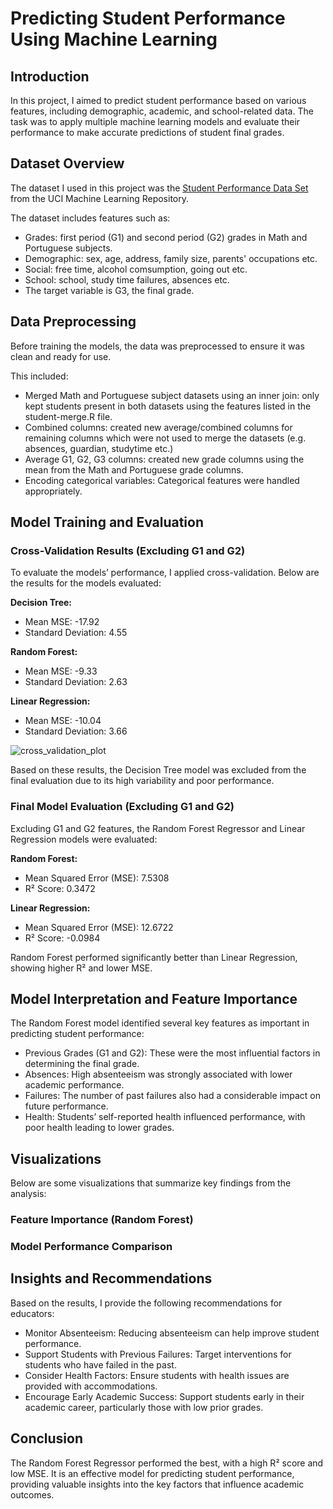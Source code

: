 # Predicting Student Performance Using Machine Learning

## Introduction
In this project, I aimed to predict student performance based on various features, including demographic, academic, and school-related data. The task was to apply multiple machine learning models and evaluate their performance to make accurate predictions of student final grades.

## Dataset Overview
The dataset I used in this project was the [Student Performance Data Set](https://archive.ics.uci.edu/ml/datasets/Student+Performance) from the UCI Machine Learning Repository.

The dataset includes features such as:
- Grades: first period (G1) and second period (G2) grades in Math and Portuguese subjects.
- Demographic: sex, age, address, family size, parents' occupations etc.
- Social: free time, alcohol comsumption, going out etc.
- School: school, study time failures, absences etc.
- The target variable is G3, the final grade.

## Data Preprocessing
Before training the models, the data was preprocessed to ensure it was clean and ready for use.

This included:
- Merged Math and Portuguese subject datasets using an inner join: only kept students present in both datasets using the features listed in the student-merge.R file.
- Combined columns: created new average/combined columns for remaining columns which were not used to merge the datasets (e.g. absences, guardian, studytime etc.)
- Average G1, G2, G3 columns: created new grade columns using the mean from the Math and Portuguese grade columns.
- Encoding categorical variables: Categorical features were handled appropriately.

## Model Training and Evaluation
### Cross-Validation Results (Excluding G1 and G2)
To evaluate the models’ performance, I applied cross-validation. Below are the results for the models evaluated:

**Decision Tree:**
- Mean MSE: -17.92
- Standard Deviation: 4.55
  
**Random Forest:**
- Mean MSE: -9.33
- Standard Deviation: 2.63
  
**Linear Regression:**
- Mean MSE: -10.04
- Standard Deviation: 3.66

![cross_validation_plot](../visualisations/cross_validation.png)

Based on these results, the Decision Tree model was excluded from the final evaluation due to its high variability and poor performance.

### Final Model Evaluation (Excluding G1 and G2)
Excluding G1 and G2 features, the Random Forest Regressor and Linear Regression models were evaluated:

**Random Forest:**
- Mean Squared Error (MSE): 7.5308
- R² Score: 0.3472

**Linear Regression:**
- Mean Squared Error (MSE): 12.6722
- R² Score: -0.0984

Random Forest performed significantly better than Linear Regression, showing higher R² and lower MSE.

## Model Interpretation and Feature Importance
The Random Forest model identified several key features as important in predicting student performance:

- Previous Grades (G1 and G2): These were the most influential factors in determining the final grade.
- Absences: High absenteeism was strongly associated with lower academic performance.
- Failures: The number of past failures also had a considerable impact on future performance.
- Health: Students’ self-reported health influenced performance, with poor health leading to lower grades.

## Visualizations
Below are some visualizations that summarize key findings from the analysis:

### Feature Importance (Random Forest)

### Model Performance Comparison

## Insights and Recommendations
Based on the results, I provide the following recommendations for educators:

- Monitor Absenteeism: Reducing absenteeism can help improve student performance.
- Support Students with Previous Failures: Target interventions for students who have failed in the past.
- Consider Health Factors: Ensure students with health issues are provided with accommodations.
- Encourage Early Academic Success: Support students early in their academic career, particularly those with low prior grades.

## Conclusion
The Random Forest Regressor performed the best, with a high R² score and low MSE. It is an effective model for predicting student performance, providing valuable insights into the key factors that influence academic outcomes.

